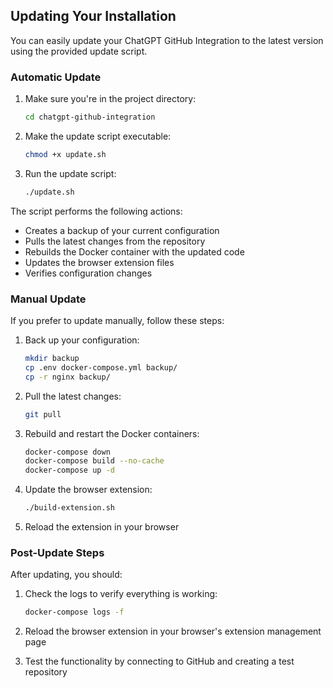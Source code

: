 ## Updating Your Installation

You can easily update your ChatGPT GitHub Integration to the latest version using the provided update script.

### Automatic Update

1. Make sure you're in the project directory:
   ```bash
   cd chatgpt-github-integration
   ```

2. Make the update script executable:
   ```bash
   chmod +x update.sh
   ```

3. Run the update script:
   ```bash
   ./update.sh
   ```

The script performs the following actions:
- Creates a backup of your current configuration
- Pulls the latest changes from the repository
- Rebuilds the Docker container with the updated code
- Updates the browser extension files
- Verifies configuration changes

### Manual Update

If you prefer to update manually, follow these steps:

1. Back up your configuration:
   ```bash
   mkdir backup
   cp .env docker-compose.yml backup/
   cp -r nginx backup/
   ```

2. Pull the latest changes:
   ```bash
   git pull
   ```

3. Rebuild and restart the Docker containers:
   ```bash
   docker-compose down
   docker-compose build --no-cache
   docker-compose up -d
   ```

4. Update the browser extension:
   ```bash
   ./build-extension.sh
   ```

5. Reload the extension in your browser

### Post-Update Steps

After updating, you should:

1. Check the logs to verify everything is working:
   ```bash
   docker-compose logs -f
   ```

2. Reload the browser extension in your browser's extension management page

3. Test the functionality by connecting to GitHub and creating a test repository
